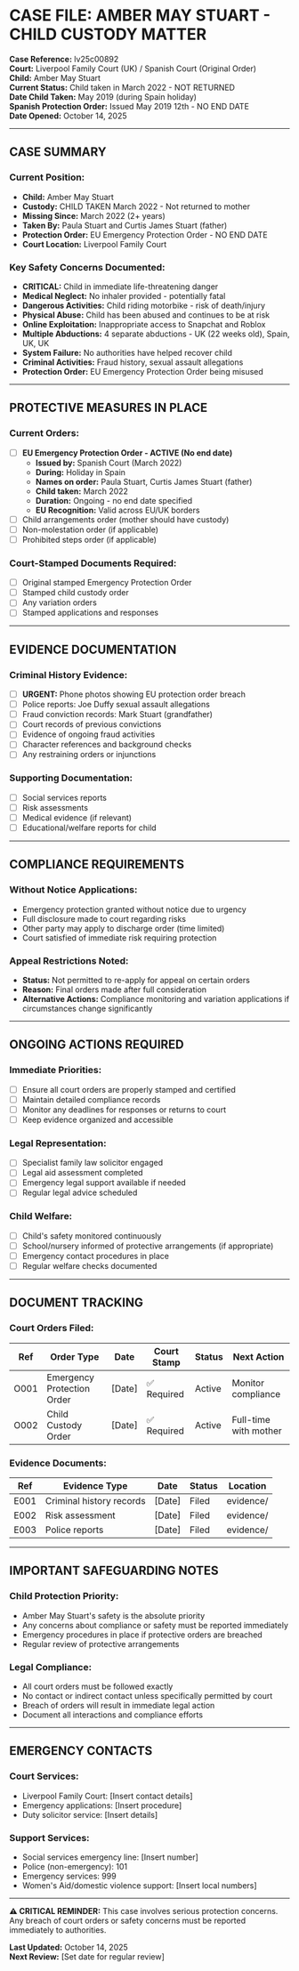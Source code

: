 # CASE FILE: AMBER MAY STUART - CHILD CUSTODY MATTER

**Case Reference:** lv25c00892  
**Court:** Liverpool Family Court (UK) / Spanish Court (Original Order)  
**Child:** Amber May Stuart  
**Current Status:** Child taken in March 2022 - NOT RETURNED  
**Date Child Taken:** May  2019 (during Spain holiday)  
**Spanish Protection Order:** Issued May 2019 12th - NO END DATE  
**Date Opened:** October 14, 2025  

---

## CASE SUMMARY

### Current Position:
- **Child:** Amber May Stuart
- **Custody:** CHILD TAKEN March 2022 - Not returned to mother
- **Missing Since:** March 2022 (2+ years)
- **Taken By:** Paula Stuart and Curtis James Stuart (father)
- **Protection Order:** EU Emergency Protection Order - NO END DATE
- **Court Location:** Liverpool Family Court

### Key Safety Concerns Documented:
- **CRITICAL:** Child in immediate life-threatening danger
- **Medical Neglect:** No inhaler provided - potentially fatal
- **Dangerous Activities:** Child riding motorbike - risk of death/injury
- **Physical Abuse:** Child has been abused and continues to be at risk
- **Online Exploitation:** Inappropriate access to Snapchat and Roblox
- **Multiple Abductions:** 4 separate abductions - UK (22 weeks old), Spain, UK, UK
- **System Failure:** No authorities have helped recover child
- **Criminal Activities:** Fraud history, sexual assault allegations
- **Protection Order:** EU Emergency Protection Order being misused

---

## PROTECTIVE MEASURES IN PLACE

### Current Orders:
- [ ] **EU Emergency Protection Order - ACTIVE (No end date)**
  - **Issued by:** Spanish Court (March 2022)
  - **During:** Holiday in Spain
  - **Names on order:** Paula Stuart, Curtis James Stuart (father)
  - **Child taken:** March 2022
  - **Duration:** Ongoing - no end date specified
  - **EU Recognition:** Valid across EU/UK borders
- [ ] Child arrangements order (mother should have custody)
- [ ] Non-molestation order (if applicable)
- [ ] Prohibited steps order (if applicable)

### Court-Stamped Documents Required:
- [ ] Original stamped Emergency Protection Order
- [ ] Stamped child custody order
- [ ] Any variation orders
- [ ] Stamped applications and responses

---

## EVIDENCE DOCUMENTATION

### Criminal History Evidence:
- [ ] **URGENT:** Phone photos showing EU protection order breach
- [ ] Police reports: Joe Duffy sexual assault allegations
- [ ] Fraud conviction records: Mark Stuart (grandfather)
- [ ] Court records of previous convictions
- [ ] Evidence of ongoing fraud activities
- [ ] Character references and background checks
- [ ] Any restraining orders or injunctions

### Supporting Documentation:
- [ ] Social services reports
- [ ] Risk assessments
- [ ] Medical evidence (if relevant)
- [ ] Educational/welfare reports for child

---

## COMPLIANCE REQUIREMENTS

### Without Notice Applications:
- Emergency protection granted without notice due to urgency
- Full disclosure made to court regarding risks
- Other party may apply to discharge order (time limited)
- Court satisfied of immediate risk requiring protection

### Appeal Restrictions Noted:
- **Status:** Not permitted to re-apply for appeal on certain orders
- **Reason:** Final orders made after full consideration
- **Alternative Actions:** Compliance monitoring and variation applications if circumstances change significantly

---

## ONGOING ACTIONS REQUIRED

### Immediate Priorities:
- [ ] Ensure all court orders are properly stamped and certified
- [ ] Maintain detailed compliance records
- [ ] Monitor any deadlines for responses or returns to court
- [ ] Keep evidence organized and accessible

### Legal Representation:
- [ ] Specialist family law solicitor engaged
- [ ] Legal aid assessment completed
- [ ] Emergency legal support available if needed
- [ ] Regular legal advice scheduled

### Child Welfare:
- [ ] Child's safety monitored continuously
- [ ] School/nursery informed of protective arrangements (if appropriate)
- [ ] Emergency contact procedures in place
- [ ] Regular welfare checks documented

---

## DOCUMENT TRACKING

### Court Orders Filed:
| Ref | Order Type | Date | Court Stamp | Status | Next Action |
|-----|------------|------|-------------|---------|-------------|
| O001 | Emergency Protection Order | [Date] | ✅ Required | Active | Monitor compliance |
| O002 | Child Custody Order | [Date] | ✅ Required | Active | Full-time with mother |

### Evidence Documents:
| Ref | Evidence Type | Date | Status | Location |
|-----|---------------|------|---------|----------|
| E001 | Criminal history records | [Date] | Filed | evidence/ |
| E002 | Risk assessment | [Date] | Filed | evidence/ |
| E003 | Police reports | [Date] | Filed | evidence/ |

---

## IMPORTANT SAFEGUARDING NOTES

### Child Protection Priority:
- Amber May Stuart's safety is the absolute priority
- Any concerns about compliance or safety must be reported immediately
- Emergency procedures in place if protective orders are breached
- Regular review of protective arrangements

### Legal Compliance:
- All court orders must be followed exactly
- No contact or indirect contact unless specifically permitted by court
- Breach of orders will result in immediate legal action
- Document all interactions and compliance efforts

---

## EMERGENCY CONTACTS

### Court Services:
- Liverpool Family Court: [Insert contact details]
- Emergency applications: [Insert procedure]
- Duty solicitor service: [Insert details]

### Support Services:
- Social services emergency line: [Insert number]
- Police (non-emergency): 101
- Emergency services: 999
- Women's Aid/domestic violence support: [Insert local numbers]

---

**⚠️ CRITICAL REMINDER:** This case involves serious protection concerns. Any breach of court orders or safety concerns must be reported immediately to authorities.

**Last Updated:** October 14, 2025  
**Next Review:** [Set date for regular review]